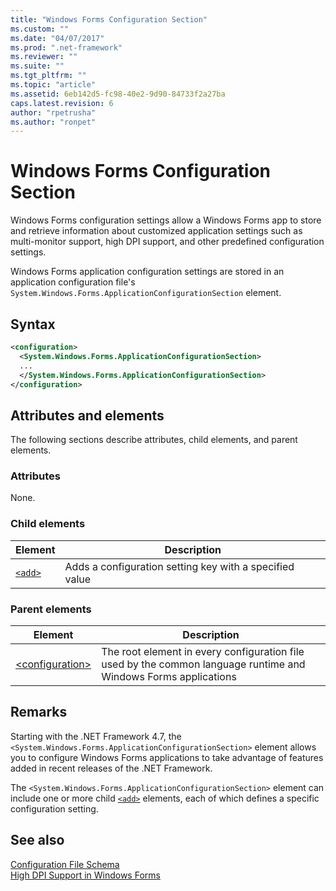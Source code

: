 ```yaml
---
title: "Windows Forms Configuration Section"
ms.custom: ""
ms.date: "04/07/2017"
ms.prod: ".net-framework"
ms.reviewer: ""
ms.suite: ""
ms.tgt_pltfrm: ""
ms.topic: "article"
ms.assetid: 6eb142d5-fc98-40e2-9d90-84733f2a27ba
caps.latest.revision: 6
author: "rpetrusha"
ms.author: "ronpet"
---
```

# Windows Forms Configuration Section
Windows Forms configuration settings allow a Windows Forms app to store and retrieve information about customized application settings such as multi-monitor support, high DPI support, and other predefined configuration settings.

Windows Forms application configuration settings are stored in an application configuration file's `System.Windows.Forms.ApplicationConfigurationSection` element.

## Syntax

```xml
<configuration>
  <System.Windows.Forms.ApplicationConfigurationSection>
  ...
  </System.Windows.Forms.ApplicationConfigurationSection>
</configuration>
```

## Attributes and elements

The following sections describe attributes, child elements, and parent elements.

### Attributes

None.

### Child elements

Element  |Description |
---------|---------|
[`<add>`](../../../../../docs/framework/configure-apps/file-schema/winforms/windows-forms-add-configuration-element.md) | Adds a configuration setting key with a specified value |

### Parent elements

Element  |Description |
---------|---------|
[\<configuration>](../configuration-element.md) | The root element in every configuration file used by the common language runtime and Windows Forms applications |

## Remarks

Starting with the .NET Framework 4.7, the `<System.Windows.Forms.ApplicationConfigurationSection>` element allows you to configure Windows Forms applications to take advantage of features added in recent releases of the .NET Framework. 

The `<System.Windows.Forms.ApplicationConfigurationSection>` element can include one or more child [`<add>`](../../../../../docs/framework/configure-apps/file-schema/winforms/windows-forms-add-configuration-element.md) elements, each of which defines a specific configuration setting.

## See also

[Configuration File Schema](../index.md)   
[High DPI Support in Windows Forms](../../../../../docs/framework/winforms/high-dpi-support-in-windows-forms.md)

